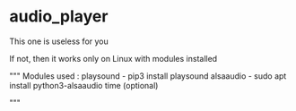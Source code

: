 # audio_player

This one is useless for you

If not, then it works only on Linux
with modules installed

"""
Modules used :
    playsound - pip3 install playsound
    alsaaudio - sudo apt install python3-alsaaudio
    time (optional)

"""
